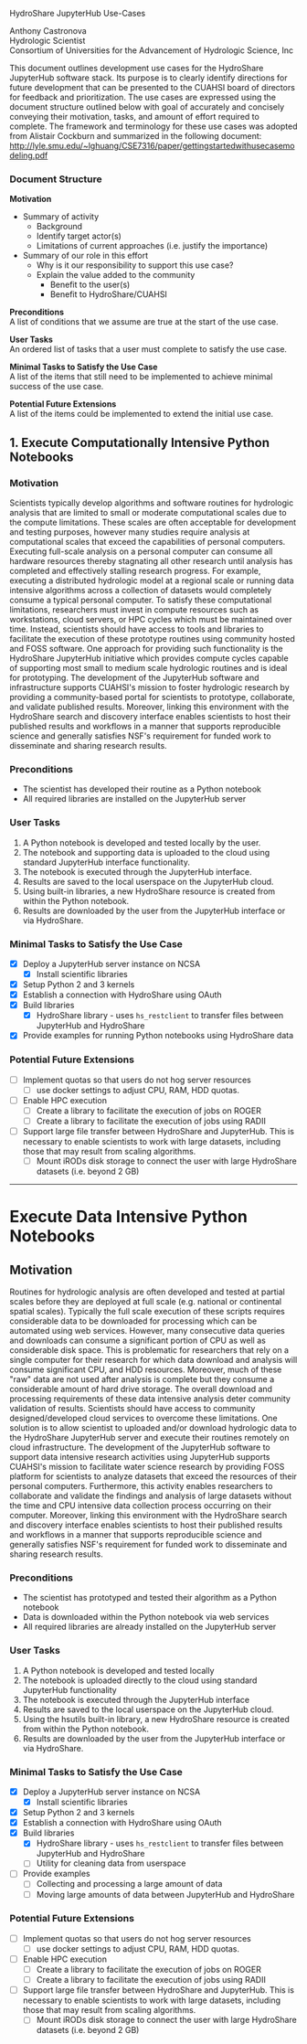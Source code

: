  HydroShare JupyterHub Use-Cases

Anthony Castronova  
Hydrologic Scientist  
Consortium of Universities for the Advancement of Hydrologic Science, Inc  


This document outlines development use cases for the HydroShare JupyterHub software stack. Its purpose is to clearly identify directions for future development that can be presented to the CUAHSI board of directors for feedback and prioritization.  The use cases are expressed using the document structure outlined below with goal of accurately and concisely conveying their motivation, tasks, and amount of effort required to complete.  The framework and terminology for these use cases was adopted from Alistair Cockburn and summarized in the following document: http://lyle.smu.edu/~lghuang/CSE7316/paper/gettingstartedwithusecasemodeling.pdf

      
### Document Structure

**Motivation**    

* Summary of activity
  * Background
  * Identify target actor(s)
  * Limitations of current approaches (i.e. justify the importance)
* Summary of our role in this effort
  * Why is it our responsibility to support this use case?
  * Explain the value added to the community
     * Benefit to the user(s)  
     * Benefit to HydroShare/CUAHSI   

**Preconditions**   
A list of conditions that we assume are true at the start of the use case.
   
**User Tasks**   
An ordered list of tasks that a user must complete to satisfy the use case.  
   
**Minimal Tasks to Satisfy the Use Case**  
A list of the items that still need to be implemented to achieve minimal success of the use case.   
   
**Potential Future Extensions**  
A list of the items could be implemented to extend the initial use case.

## 1. Execute Computationally Intensive Python Notebooks  
### Motivation  
Scientists typically develop algorithms and software routines for hydrologic analysis that are limited to small or moderate computational scales due to the compute limitations. These scales are often acceptable for development and testing purposes, however many studies require analysis at computational scales that exceed the capabilities of personal computers.  Executing full-scale analysis on a personal computer can consume all hardware resources thereby stagnating all other research until analysis has completed and effectively stalling research progress.  For example, executing a distributed hydrologic model at a regional scale or running data intensive algorithms across a collection of datasets would completely consume a typical personal computer. To satisfy these computational limitations, researchers must invest in compute resources such as workstations, cloud servers, or HPC cycles which must be maintained over time.  Instead, scientists should have access to tools and libraries to facilitate the execution of these prototype routines using community hosted and FOSS software. One approach for providing such functionality is the HydroShare JupyterHub initiative which provides compute cycles capable of supporting most small to medium scale hydrologic routines and is ideal for prototyping.  The development of the JupyterHub software and infrastructure supports CUAHSI's mission to foster hydrologic research by providing a community-based portal for scientists to prototype, collaborate, and validate published results.  Moreover, linking this environment with the HydroShare search and discovery interface enables scientists to host their published results and workflows in a manner that supports reproducible science and generally satisfies NSF's requirement for funded work to disseminate and sharing research results.

<!--
Why should CUAHSI be doing this?  What is CUAHSI’s role?  Why is it our “job”?
Benefit of accomplishing this use case:
Make it clear how a scientist would have to accomplish this task right now (without this tech).  What is the relative benefit of this tech? 
	Benefits to the user  
	Benefits to CUAHSI  

Convey the cost of accomplishing this use case:
-->

### Preconditions
* The scientist has developed their routine as a Python notebook
* All required libraries are installed on the JupyterHub server

### User Tasks
1. A Python notebook is developed and tested locally by the user.  
2. The notebook and supporting data is uploaded to the cloud using standard JupyterHub interface functionality.  
3. The notebook is executed through the JupyterHub interface.  
4. Results are saved to the local userspace on the JupyterHub cloud.  
5. Using built-in libraries, a new HydroShare resource is created from within the Python notebook.  
6. Results are downloaded by the user from the JupyterHub interface or via HydroShare.

<!--
Minimal Development Tasks (Should translated into Trello milestones)
Checklist?  
Complete  - EXPAND THIS BULLET
-->

### Minimal Tasks to Satisfy the Use Case

* [x] Deploy a JupyterHub server instance on NCSA
  * [x] Install scientific libraries
* [x] Setup Python 2 and 3 kernels
* [x] Establish a connection with HydroShare using OAuth
* [x] Build libraries 
   * [x] HydroShare library - uses `hs_restclient` to transfer files between JupyterHub and HydroShare
* [x] Provide examples for running Python notebooks using HydroShare data

### Potential Future Extensions  
* [ ] Implement quotas so that users do not hog server resources
   * [ ] use docker settings to adjust CPU, RAM, HDD quotas.
* [ ] Enable HPC execution 
   * [ ] Create a library to facilitate the execution of jobs on ROGER  
   * [ ] Create a library to facilitate the execution of jobs using RADII
* [ ] Support large file transfer between HydroShare and JupyterHub.  This is necessary to enable scientists to work with large datasets, including those that may result from scaling algorithms.
   * [ ] Mount iRODs disk storage to connect the user with large HydroShare datasets (i.e. beyond 2 GB)  

---

# Execute Data Intensive Python Notebooks

## Motivation
Routines for hydrologic analysis are often developed and tested at partial scales before they are deployed at full scale (e.g. national or continental spatial scales). Typically the full scale execution of these scripts requires considerable data to be downloaded for processing which can be automated using web services. However, many consecutive data queries and downloads can consume a significant portion of CPU as well as considerable disk space.  This is problematic for researchers that rely on a single computer for their research for which data download and analysis will consume significant CPU, and HDD resources. Moreover, much of these "raw" data are not used after analysis is complete but they consume a considerable amount of hard drive storage.  The overall download and processing requirements of these data intensive analysis deter community validation of results.  Scientists should have access to community designed/developed cloud services to overcome these limitations.  One solution is to allow scientist to uploaded and/or download hydrologic data to the HydroShare JupyterHub server and  execute their routines remotely on cloud infrastructure. The development of the JupyterHub software to support data intensive research activities using JupyterHub supports CUAHSI's mission to facilitate water science research by providing FOSS platform for scientists to analyze datasets that exceed the resources of their personal computers.  Furthermore, this activity enables researchers to collaborate and validate the findings and analysis of large datasets without the time and CPU intensive data collection process occurring on their computer.  Moreover, linking this environment with the HydroShare search and discovery interface enables scientists to host their published results and workflows in a manner that supports reproducible science and generally satisfies NSF's requirement for funded work to disseminate and sharing research results.

<!-- Why should CUAHSI be doing this?  What is CUAHSI’s role?  Why is it our “job”? -->

### Preconditions  
* The scientist has prototyped and tested their algorithm as a Python notebook  
* Data is downloaded within the Python notebook via web services  
* All required libraries are already installed on the JupyterHub server  

### User Tasks  
1. A Python notebook is developed and tested locally  
2. The notebook is uploaded directly to the cloud using standard JupyterHub functionality  
3. The notebook is executed through the JupyterHub interface  
4. Results are saved to the local userspace on the JupyterHub cloud.  
5. Using the hsutils built-in library, a new HydroShare resource is created from within the Python notebook.  
6. Results are downloaded by the user from the JupyterHub interface or via HydroShare.  

### Minimal Tasks to Satisfy the Use Case
* [x] Deploy a JupyterHub server instance on NCSA
  * [x] Install scientific libraries
* [x] Setup Python 2 and 3 kernels
* [x] Establish a connection with HydroShare using OAuth
* [x] Build libraries 
   * [x] HydroShare library - uses `hs_restclient` to transfer files between JupyterHub and HydroShare
   * [ ] Utility for cleaning data from userspace
* [ ] Provide examples
   * [ ] Collecting and processing a large amount of data  
   * [ ] Moving large amounts of data between JupyterHub and HydroShare  

### Potential Future Extensions
* [ ] Implement quotas so that users do not hog server resources
   * [ ] use docker settings to adjust CPU, RAM, HDD quotas.
* [ ] Enable HPC execution 
   * [ ] Create a library to facilitate the execution of jobs on ROGER  
   * [ ] Create a library to facilitate the execution of jobs using RADII
* [ ] Support large file transfer between HydroShare and JupyterHub.  This is necessary to enable scientists to work with large datasets, including those that may result from scaling algorithms.
   * [ ] Mount iRODs disk storage to connect the user with large HydroShare datasets (i.e. beyond 2 GB)  
